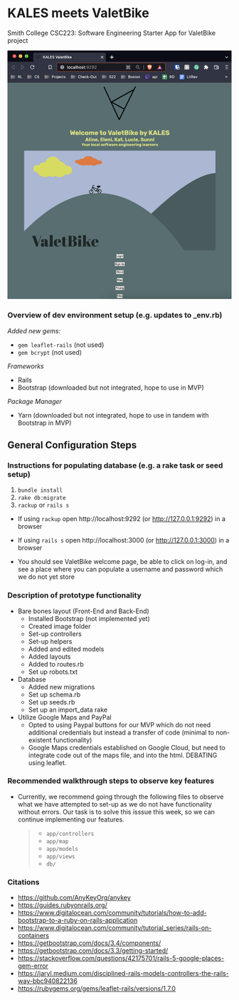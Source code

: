 # KALES meets ValetBike

Smith College CSC223: Software Engineering
Starter App for ValetBike project

![Screencap of what we have](screencap.png)

### Overview of dev environment setup (e.g. updates to _env.rb)

*Added new gems:*
- `gem leaflet-rails` (not used)
- `gem bcrypt` (not used)

*Frameworks*
- Rails
- Bootstrap (downloaded but not integrated, hope to use in MVP)

*Package Manager*
- Yarn (downloaded but not integrated, hope to use in tandem with Bootstrap in MVP)

## General Configuration Steps

### Instructions for populating database (e.g. a rake task or seed setup)
1. `bundle install`
2. `rake db:migrate`
3. `rackup` or `rails s`

* If using `rackup` open http://localhost:9292 (or http://127.0.0.1:9292) in a browser
* If using `rails s` open http://localhost:3000 (or http://127.0.0.1:3000) in a browser

* You should see ValetBike welcome page, be able to click on log-in, and see a place where you can populate a username and password which we do not yet store

### Description of prototype functionality
- Bare bones layout (Front-End and Back-End) 
    - Installed Bootstrap (not implemented yet)
    - Created image folder
    - Set-up controllers
    - Set-up helpers
    - Added and edited models
    - Added layouts
    - Added to routes.rb
    - Set up robots.txt
- Database
    - Added new migrations
    - Set up schema.rb
    - Set up seeds.rb
    - Set up an import_data rake
- Utilize Google Maps and PayPal
    - Opted to using Paypal buttons for our MVP which do not need additional credentials but instead a transfer of code (minimal to non-existent functionality)
    - Google Maps credentials established on Google Cloud, but need to integrate code out of the maps file, and into the html. DEBATING using leaflet.

### Recommended walkthrough steps to observe key features
- Currently, we recommend going through the following files to observe what we have attempted to set-up as we do not have functionality without errors. Our task is to solve this isssue this week, so we can continue implementing our features.

    > - `app/controllers`
    > - `app/map`
    > - `app/models`
    > - `app/views`
    > - `db/`

### Citations
- https://github.com/AnyKeyOrg/anykey
- https://guides.rubyonrails.org/
- https://www.digitalocean.com/community/tutorials/how-to-add-bootstrap-to-a-ruby-on-rails-application
- https://www.digitalocean.com/community/tutorial_series/rails-on-containers
- https://getbootstrap.com/docs/3.4/components/
- https://getbootstrap.com/docs/3.3/getting-started/
- https://stackoverflow.com/questions/42175701/rails-5-google-places-gem-error
- https://jaryl.medium.com/disciplined-rails-models-controllers-the-rails-way-bbc940822136
- https://rubygems.org/gems/leaflet-rails/versions/1.7.0
